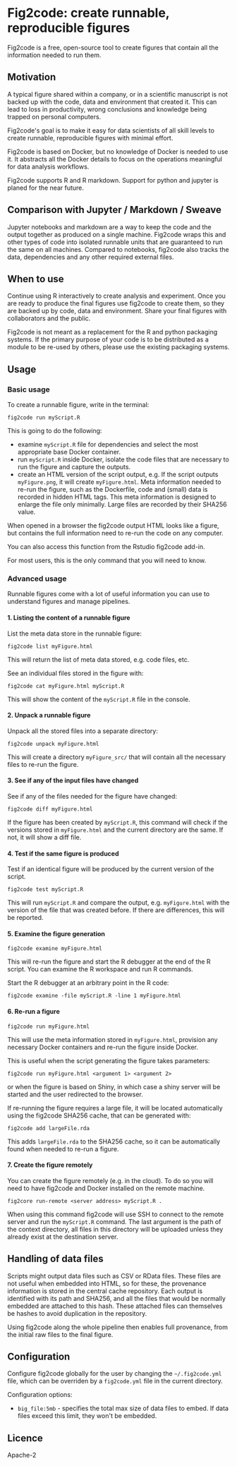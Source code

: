 # Fig2code: create runnable, reproducible figures

Fig2code is a free, open-source tool to create figures that contain all the information needed to run them.  

## Motivation

A typical figure shared within a company, or in a scientific manuscript is not backed up with the code, data and environment that created it. This can lead to loss in productivity, wrong conclusions and knowledge being trapped on personal computers.  

Fig2code's goal is to make it easy for data scientists of all skill levels to create runnable, reproducible figures with minimal effort. 

Fig2code is based on Docker, but no knowledge of Docker is needed to use it. It abstracts all the Docker details to focus on the operations meaningful for data analysis workflows. 

Fig2code supports R and R markdown. Support for python and jupyter is planed for the near future. 

## Comparison with Jupyter / Markdown / Sweave

Jupyter notebooks and markdown are a way to keep the code and the output together as produced on a single machine. Fig2code wraps this and other types of code into isolated runnable units that are guaranteed to run the same on all machines. Compared to notebooks, fig2code also tracks the data, dependencies and any other required external files. 

## When to use

Continue using R interactively to create analysis and experiment. Once you are ready to produce the final figures use fig2code to create them, so they are backed up by code, data and environment.  Share your final figures with collaborators and the public. 

Fig2code is not meant as a replacement for the R and python packaging systems. If the primary purpose of your code is to be distributed as a module to be re-used by others, please use the existing packaging systems. 

## Usage

### Basic usage

To create a runnable figure, write in the terminal:

```
fig2code run myScript.R 
```

This is going to do the following:

- examine  `myScript.R` file for dependencies and select the most appropriate base Docker container.
- run `myScript.R` inside Docker, isolate the code files that are necessary to run the figure and capture the outputs. 
- create an HTML version of the script output, e.g. If the script outputs `myFigure.png`, it will create `myFigure.html`. Meta information needed to re-run the figure, such as the Dockerfile, code and (small) data is recorded in hidden HTML tags. This meta information is designed to enlarge the file only minimally. Large files are recorded by their SHA256 value.

When opened in a browser the fig2code output HTML looks like a figure, but contains the full information need to re-run the code on any computer.

You can also access this function from the Rstudio fig2code add-in. 

For most users, this is the only command that you will need to know. 

### Advanced usage

Runnable figures come with a lot of useful information you can use to understand figures and manage pipelines. 

#### 1. Listing the content of a runnable figure

List the meta data store in the runnable figure:

```
fig2code list myFigure.html
```

This will return the list of meta data stored, e.g. code files, etc. 

See an individual files stored in the figure with:

```
fig2code cat myFigure.html myScript.R
```

This will show the content of the `myScript.R` file in the console. 

#### 2. Unpack a runnable figure

Unpack all the stored files into a separate directory:

```
fig2code unpack myFigure.html
```

This will create a directory `myFigure_src/` that will contain all the necessary files to re-run the figure. 

#### 3. See if any of the input files have changed
 
See if any of the files needed for the figure have changed:

```
fig2code diff myFigure.html
```

If the figure has been created by `myScript.R`, this command will check if the versions stored in `myFigure.html` and the current directory are the same. If not, it will show a diff file. 

#### 4. Test if the same figure is produced

Test if an identical figure will be produced by the current version of the script. 

```
fig2code test myScript.R
```

This will run `myScript.R` and compare the output, e.g. `myFigure.html` with the version of the file that was created before. If there are differences, this will be reported. 
 
#### 5. Examine the figure generation
 
```
fig2code examine myFigure.html
```

This will re-run the figure and start the R debugger at the end of the R script. You can examine the R workspace and run R commands. 

Start the R debugger at an arbitrary point in the R code:

```
fig2code examine -file myScript.R -line 1 myFigure.html
```
 
#### 6. Re-run a figure

```
fig2code run myFigure.html
```

This will use the meta information stored in `myFigure.html`, provision any necessary Docker containers and re-run the figure inside Docker. 

This is useful when the script generating the figure takes parameters:

```
fig2code run myFigure.html <argument 1> <argument 2>
```

or when the figure is based on Shiny, in which case a shiny server will be started and the user redirected to the browser.

If re-running the figure requires a large file, it will be located automatically using the fig2code SHA256 cache, that can be generated with:

```
fig2code add largeFile.rda
```

This adds `largeFile.rda` to the SHA256 cache, so it can be automatically found when needed to re-run a figure.  

#### 7. Create the figure remotely

You can create the figure remotely (e.g. in the cloud). To do so you will need to have fig2code and Docker installed on the remote machine. 

```
fig2core run-remote <server address> myScript.R . 
```

When using this command fig2code will use SSH to connect to the remote server and run the `myScript.R` command. The last argument is the path of the context directory, all files in this directory will be uploaded unless they already exist at the destination server.

## Handling of data files

Scripts might output data files such as CSV or RData files. These files are not useful when embedded into HTML, so for these, the provenance information is stored in the central cache repository. Each output is identified with its path and SHA256, and all the files that would be normally embedded are attached to this hash. These attached files can themselves be hashes to avoid duplication in the repository. 

Using fig2code along the whole pipeline then enables full provenance, from the initial raw files to the final figure. 

## Configuration

Configure fig2code globally for the user by changing the `~/.fig2code.yml` file, which can be overriden by a `fig2code.yml` file in the current directory. 

Configuration options:

- `big_file:5mb` - specifies the total max size of data files to embed. If data files exceed this limit, they won't be embedded. 

## Licence

Apache-2